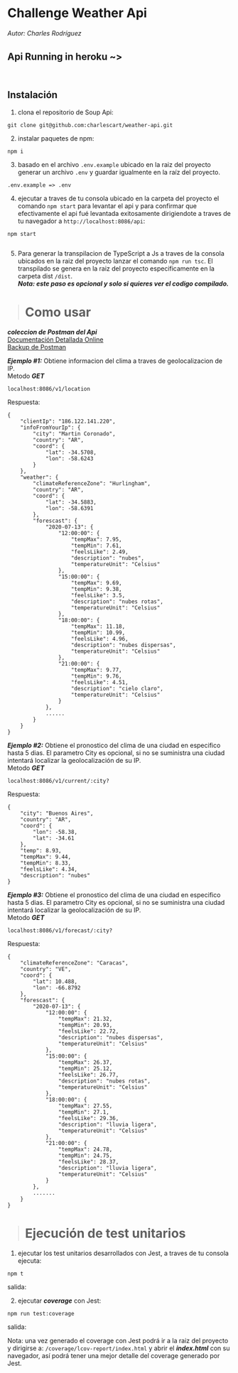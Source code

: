 # Challenge Weather Api
###### Autor: Charles Rodríguez
## Api Running in heroku ~>
<p align="center">
<a target="_blank" rel="noopener noreferrer" href="https://weather-api-charles.herokuapp.com/v1">
<img src="https://tiansss.github.io/img/heroku.png" alt="" style=" margin: auto; display: block;">
</a>
</p>
<a target="_blank" rel="noopener noreferrer" href="https://weather-api-charles.herokuapp.com/v1">
<img src="https://img.favpng.com/14/5/8/logo-node-js-heroku-scalable-vector-graphics-font-png-favpng-kRgbJRPKs2FdgHTuPaeu4Ec61.jpg" alt="" style="max-width:100%;margin: auto;display: block;">
</a>

## Instalación
1. clona el repositorio de Soup Api:
```
git clone git@github.com:charlescart/weather-api.git
```

2. instalar paquetes de npm:
```
npm i
```

3. basado en el archivo `.env.example` ubicado en la raiz del proyecto generar un archivo `.env` y guardar igualmente en la raíz del proyecto.
```
.env.example => .env
```
4. ejecutar a traves de tu consola ubicado en la carpeta del proyecto el comando `npm start` para levantar el api y para confirmar que efectivamente el api fué levantada exitosamente dirigiendote a traves de tu navegador a `http://localhost:8086/api`:
```
npm start
```
<a target="_blank" rel="noopener noreferrer" href="https://weather-api-charles.herokuapp.com/v1">
<img src="https://img.favpng.com/14/5/8/logo-node-js-heroku-scalable-vector-graphics-font-png-favpng-kRgbJRPKs2FdgHTuPaeu4Ec61.jpg" alt="" style="max-width:100%;margin: auto;display: block;">
</a>


5. Para generar la transpilacion de TypeScript a Js a traves de la consola ubicados en la raiz del proyecto lanzar el comando `npm run tsc`. El transpilado se genera en la raiz del proyecto especificamente en la carpeta dist `/dist`.
<br>***Nota: este paso es opcional y solo si quieres ver el codigo compilado.***

> # Como usar
***coleccion de Postman del Api***
<br> [Documentación Detallada Online](https://documenter.getpostman.com/view/11620246/Szzg8yR1)
<br> [Backup de Postman](https://documenter.getpostman.com/view/11620246/Szzg8yR1)
>
***Ejemplo #1:*** Obtiene informacion del clima a traves de geolocalizacion de IP.
<br> Metodo ***GET***
```
localhost:8086/v1/location
```
Respuesta:
```
{
    "clientIp": "186.122.141.220",
    "infoFromYourIp": {
        "city": "Martin Coronado",
        "country": "AR",
        "coord": {
            "lat": -34.5708,
            "lon": -58.6243
        }
    },
    "weather": {
        "climateReferenceZone": "Hurlingham",
        "country": "AR",
        "coord": {
            "lat": -34.5883,
            "lon": -58.6391
        },
        "forescast": {
            "2020-07-13": {
                "12:00:00": {
                    "tempMax": 7.95,
                    "tempMin": 7.61,
                    "feelsLike": 2.49,
                    "description": "nubes",
                    "temperatureUnit": "Celsius"
                },
                "15:00:00": {
                    "tempMax": 9.69,
                    "tempMin": 9.38,
                    "feelsLike": 3.5,
                    "description": "nubes rotas",
                    "temperatureUnit": "Celsius"
                },
                "18:00:00": {
                    "tempMax": 11.18,
                    "tempMin": 10.99,
                    "feelsLike": 4.96,
                    "description": "nubes dispersas",
                    "temperatureUnit": "Celsius"
                },
                "21:00:00": {
                    "tempMax": 9.77,
                    "tempMin": 9.76,
                    "feelsLike": 4.51,
                    "description": "cielo claro",
                    "temperatureUnit": "Celsius"
                }
            },
            ......
        }
    }
}
```

>
***Ejemplo #2:*** Obtiene el pronostico del clima de una ciudad en especifico hasta 5 dias. El parametro City es opcional, si no se suministra una ciudad intentará localizar la geolocalización de su IP.
<br> Metodo ***GET***
```
localhost:8086/v1/current/:city?
```
Respuesta:
```
{
    "city": "Buenos Aires",
    "country": "AR",
    "coord": {
        "lon": -58.38,
        "lat": -34.61
    },
    "temp": 8.93,
    "tempMax": 9.44,
    "tempMin": 8.33,
    "feelsLike": 4.34,
    "description": "nubes"
}
```

>
***Ejemplo #3:*** Obtiene el pronostico del clima de una ciudad en especifico hasta 5 dias. El parametro City es opcional, si no se suministra una ciudad intentará localizar la geolocalización de su IP.
<br> Metodo ***GET***
```
localhost:8086/v1/forecast/:city?
```
Respuesta:
```
{
    "climateReferenceZone": "Caracas",
    "country": "VE",
    "coord": {
        "lat": 10.488,
        "lon": -66.8792
    },
    "forescast": {
        "2020-07-13": {
            "12:00:00": {
                "tempMax": 21.32,
                "tempMin": 20.93,
                "feelsLike": 22.72,
                "description": "nubes dispersas",
                "temperatureUnit": "Celsius"
            },
            "15:00:00": {
                "tempMax": 26.37,
                "tempMin": 25.12,
                "feelsLike": 26.77,
                "description": "nubes rotas",
                "temperatureUnit": "Celsius"
            },
            "18:00:00": {
                "tempMax": 27.55,
                "tempMin": 27.1,
                "feelsLike": 29.36,
                "description": "lluvia ligera",
                "temperatureUnit": "Celsius"
            },
            "21:00:00": {
                "tempMax": 24.78,
                "tempMin": 24.75,
                "feelsLike": 28.37,
                "description": "lluvia ligera",
                "temperatureUnit": "Celsius"
            }
        },
        .......
    }
}
```

> # Ejecución de test unitarios
1. ejecutar los test unitarios desarrollados con Jest, a traves de tu consola ejecuta:
```
npm t
```
salida:
<a target="_blank" rel="noopener noreferrer" href="https://weather-api-charles.herokuapp.com/v1">
<img src="https://img.favpng.com/14/5/8/logo-node-js-heroku-scalable-vector-graphics-font-png-favpng-kRgbJRPKs2FdgHTuPaeu4Ec61.jpg" alt="" style="max-width:100%;margin: auto;display: block;">
</a>

2. ejecutar ***coverage*** con Jest:
```
npm run test:coverage
```
salida:
<a target="_blank" rel="noopener noreferrer" href="https://weather-api-charles.herokuapp.com/v1">
<img src="https://img.favpng.com/14/5/8/logo-node-js-heroku-scalable-vector-graphics-font-png-favpng-kRgbJRPKs2FdgHTuPaeu4Ec61.jpg" alt="" style="max-width:100%;margin: auto;display: block;">
</a>

Nota: una vez generado el coverage con Jest podrá ir a la raiz del proyecto y dirigirse a:  `/coverage/lcov-report/index.html` y abrir el ***index.html*** con su navegador, así podrá tener una mejor detalle del coverage generado por Jest. 
<a target="_blank" rel="noopener noreferrer" href="https://weather-api-charles.herokuapp.com/v1">
<img src="https://img.favpng.com/14/5/8/logo-node-js-heroku-scalable-vector-graphics-font-png-favpng-kRgbJRPKs2FdgHTuPaeu4Ec61.jpg" alt="" style="max-width:100%;margin: auto;display: block;">
</a>